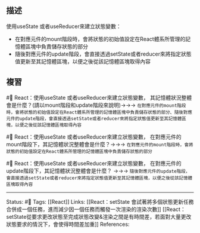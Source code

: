 ## 描述

使用useState 或者useReducer來建立狀態變數：
- 在對應元件的mount階段時，會將狀態的初始值設定在React體系所管理的記憶體區塊中負責儲存狀態的部分
- 隨後對應元件的update階段，會直接透過setState或者reducer來將指定狀態值更新至其記憶體區塊，以便之後從該記憶體區塊取得內容


## 複習

#🧠 React：使用useState 或者useReducer來建立狀態變數， 其記憶體狀況整體會是什麼？(請以mount階段和update階段來說明)->->-> `在對應元件的mount階段時，會將狀態的初始值設定在React體系所管理的記憶體區塊中負責儲存狀態的部分、隨後對應元件的update階段，會直接透過setState或者reducer來將指定狀態值更新至其記憶體區塊，以便之後從該記憶體區塊取得內容`
<!--SR:!2022-10-20,10,250-->

#🧠 React：使用useState 或者useReducer來建立狀態變數， 在對應元件的mount階段下，其記憶體狀況整體會是什麼？->->-> `在對應元件的mount階段時，會將狀態的初始值設定在React體系所管理的記憶體區塊中負責儲存狀態的部分`
<!--SR:!2022-10-20,10,250-->

#🧠 React：使用useState 或者useReducer來建立狀態變數， 在對應元件的update階段下，其記憶體狀況整體會是什麼？ ->->-> `隨後對應元件的update階段，會直接透過setState或者reducer來將指定狀態值更新至其記憶體區塊，以便之後從該記憶體區塊取得內容`
<!--SR:!2022-10-20,10,250-->

---
Status: #🌱 
Tags:
[[React]]
Links:
[[React：setState 會試著將多個狀態更新任務合併成一個任務，進而減少因一個任務而觸發一次渲染的渲染次數]]
[[React：setState從要求更改狀態至完成狀態改變&渲染之間是有時間差，若面對大量更改狀態要求的情況下，會使得時間差加重]]
References: